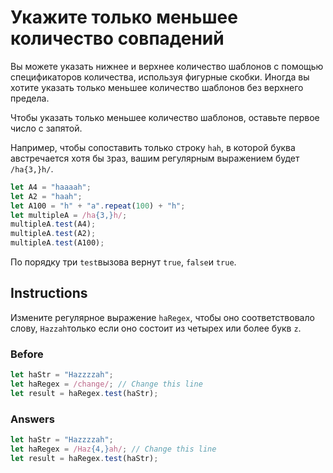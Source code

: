 # Укажите только меньшее количество совпадений
Вы можете указать нижнее и верхнее количество шаблонов с помощью спецификаторов количества, используя фигурные скобки. Иногда вы хотите указать только меньшее количество шаблонов без верхнего предела.

Чтобы указать только меньшее количество шаблонов, оставьте первое число с запятой.

Например, чтобы сопоставить только строку `hah`, в которой буква aвстречается хотя бы `3`раз, вашим регулярным выражением будет `/ha{3,}h/`.
```javascript
let A4 = "haaaah";
let A2 = "haah";
let A100 = "h" + "a".repeat(100) + "h";
let multipleA = /ha{3,}h/;
multipleA.test(A4);
multipleA.test(A2);
multipleA.test(A100);
```
По порядку три `test`вызова вернут `true`, `false`и `true`.
## Instructions
Измените регулярное выражение `haRegex`, чтобы оно соответствовало слову, `Hazzah`только если оно состоит из четырех или более букв `z`.

### Before
```javascript
let haStr = "Hazzzzah";
let haRegex = /change/; // Change this line
let result = haRegex.test(haStr);
```
### Answers
```javascript
let haStr = "Hazzzzah";
let haRegex = /Haz{4,}ah/; // Change this line
let result = haRegex.test(haStr);
```

